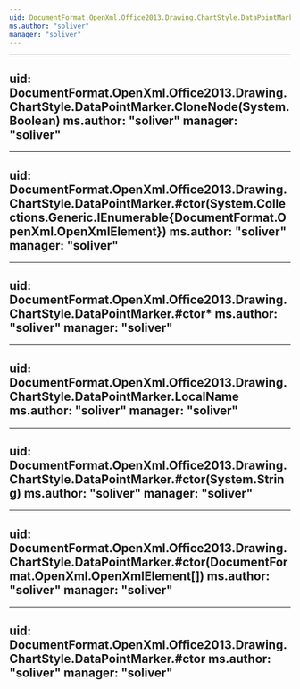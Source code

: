 ```yaml
---
uid: DocumentFormat.OpenXml.Office2013.Drawing.ChartStyle.DataPointMarker
ms.author: "soliver"
manager: "soliver"
---
```


---
uid: DocumentFormat.OpenXml.Office2013.Drawing.ChartStyle.DataPointMarker.CloneNode(System.Boolean)
ms.author: "soliver"
manager: "soliver"
---

---
uid: DocumentFormat.OpenXml.Office2013.Drawing.ChartStyle.DataPointMarker.#ctor(System.Collections.Generic.IEnumerable{DocumentFormat.OpenXml.OpenXmlElement})
ms.author: "soliver"
manager: "soliver"
---

---
uid: DocumentFormat.OpenXml.Office2013.Drawing.ChartStyle.DataPointMarker.#ctor*
ms.author: "soliver"
manager: "soliver"
---

---
uid: DocumentFormat.OpenXml.Office2013.Drawing.ChartStyle.DataPointMarker.LocalName
ms.author: "soliver"
manager: "soliver"
---

---
uid: DocumentFormat.OpenXml.Office2013.Drawing.ChartStyle.DataPointMarker.#ctor(System.String)
ms.author: "soliver"
manager: "soliver"
---

---
uid: DocumentFormat.OpenXml.Office2013.Drawing.ChartStyle.DataPointMarker.#ctor(DocumentFormat.OpenXml.OpenXmlElement[])
ms.author: "soliver"
manager: "soliver"
---

---
uid: DocumentFormat.OpenXml.Office2013.Drawing.ChartStyle.DataPointMarker.#ctor
ms.author: "soliver"
manager: "soliver"
---
